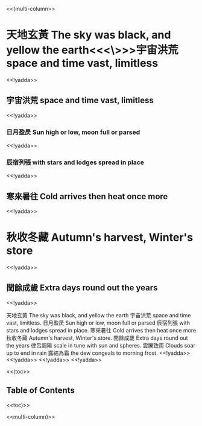

<<(multi-column>>

# 天地玄黃 The sky was black, and yellow the earth<<<\\>>>宇宙洪荒 space and time vast, limitless
<<!yadda>>

## 宇宙洪荒 space and time vast, limitless
<<!yadda>>

### 日月盈昃 Sun high or low, moon full or parsed
<<!yadda>>

### 辰宿列張 with stars and lodges spread in place
<<!yadda>>

## 寒來暑往 Cold arrives then heat once more
<<!yadda>>

# 秋收冬藏 Autumn's harvest, Winter's store
<<!yadda>>

## 閏餘成歲 Extra days round out the years
<<!yadda>>


天地玄黃 The sky was black, and yellow the earth
宇宙洪荒 space and time vast, limitless.
日月盈昃 Sun high or low, moon full or parsed
辰宿列張 with stars and lodges spread in place.
寒來暑往 Cold arrives then heat once more
秋收冬藏 Autumn's harvest, Winter's store.
閏餘成歲 Extra days round out the years
律呂調陽 scale in tune with sun and spheres.
雲騰致雨 Clouds soar up to end in rain
露結為霜 the dew congeals to morning frost.
<<!yadda>>
<<!yadda>>
<<!yadda>>
<<!yadda>>

<<(toc>>
## Table of Contents
<<toc)>>

<<multi-column)>>





